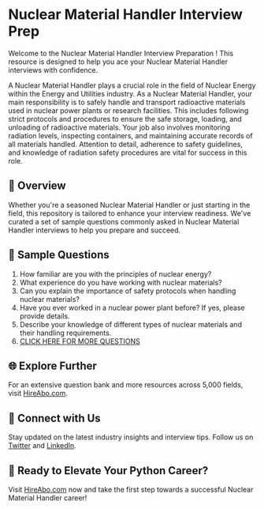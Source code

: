 # Nuclear Material Handler Interview Prep

Welcome to the Nuclear Material Handler Interview Preparation ! This resource is designed to help you ace your Nuclear Material Handler interviews with confidence.

A Nuclear Material Handler plays a crucial role in the field of Nuclear Energy within the Energy and Utilities industry. As a Nuclear Material Handler, your main responsibility is to safely handle and transport radioactive materials used in nuclear power plants or research facilities. This includes following strict protocols and procedures to ensure the safe storage, loading, and unloading of radioactive materials. Your job also involves monitoring radiation levels, inspecting containers, and maintaining accurate records of all materials handled. Attention to detail, adherence to safety guidelines, and knowledge of radiation safety procedures are vital for success in this role.

## 🚀 Overview

Whether you're a seasoned Nuclear Material Handler or just starting in the field, this repository is tailored to enhance your interview readiness. We've curated a set of sample questions commonly asked in Nuclear Material Handler interviews to help you prepare and succeed.

## 📝 Sample Questions

1. How familiar are you with the principles of nuclear energy?
2. What experience do you have working with nuclear materials?
3. Can you explain the importance of safety protocols when handling nuclear materials?
4. Have you ever worked in a nuclear power plant before? If yes, please provide details.
5. Describe your knowledge of different types of nuclear materials and their handling requirements.
6. [CLICK HERE FOR MORE QUESTIONS](https://hireabo.com/job/20_3_39/Nuclear%20Material%20Handler)

## 🌐 Explore Further

For an extensive question bank and more resources across 5,000 fields, visit [HireAbo.com](https://www.hireabo.com).

## 📱 Connect with Us

Stay updated on the latest industry insights and interview tips. Follow us on [Twitter](https://twitter.com/hireabo) and [LinkedIn](https://www.linkedin.com/in/hire-abo-3609972a8/).

## 🚀 Ready to Elevate Your Python Career?

Visit [HireAbo.com](https://www.hireabo.com) now and take the first step towards a successful Nuclear Material Handler career!